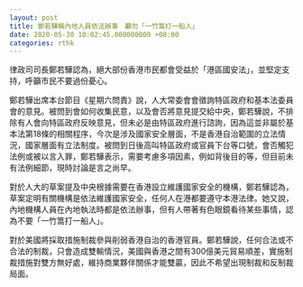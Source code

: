 ```yaml
---
layout: post
title: 鄭若驊稱內地人員依法辦事　籲勿「一竹篙打一船人」
date: 2020-05-30 10:02:45.000000000 +08:00
categories: rthk
---
```


律政司司長鄭若驊認為，絕大部份香港市民都會受益於「港區國安法」，並堅定支持，呼籲市民不要過份憂心。

鄭若驊出席本台節目《星期六問責》說，人大常委會會徵詢特區政府和基本法委員會的意見。被問到會如何收集民意，以及會否將意見提交給中央，鄭若驊說，不排除有人會向特區政府反映意見，但未必是由特區政府進行諮詢，因為這並非屬於基本法第18條的相關程序，今次是涉及國家安全層面，不是香港自治範圍的立法情況，國家層面有立法制度。被問到日後高叫特區政府或官員下台等口號，會否觸犯法例或被以言入罪，鄭若驊表示，需要考慮多項因素，例如背後目的等，但目前未有法例細節，現時討論是言之尚早。

對於人大的草案提及中央根據需要在香港設立維護國家安全的機構，鄭若驊認為，草案定明有關機構是依法維護國家安全，任何人在港都要遵守本港法律。她又說，內地機構人員在內地執法時都是依法辦事，但有人帶著有色眼鏡看待某些事情，認為不要「一竹篙打一船人」。

對於美國將採取措施制裁參與削弱香港自治的香港官員。鄭若驊說，任何合法或不合法的制裁，只會造成雙輸情況，美國與香港之間有300億美元貿易順差，實施制裁措施對雙方無好處，維持商業夥伴關係才能雙贏，因此不希望出現制裁和反制裁局面。
